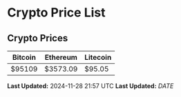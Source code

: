 # Crypto Price List

## Crypto Prices
| Bitcoin | Ethereum | Litecoin |
| ------- | -------- | -------- |
| $95109 | $3573.09 | $95.05 |
**Last Updated:** 2024-11-28 21:57 UTC
**Last Updated:** $DATE$
